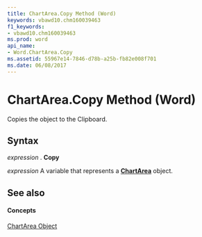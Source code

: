 ```yaml
---
title: ChartArea.Copy Method (Word)
keywords: vbawd10.chm160039463
f1_keywords:
- vbawd10.chm160039463
ms.prod: word
api_name:
- Word.ChartArea.Copy
ms.assetid: 55967e14-7846-d78b-a25b-fb82e008f701
ms.date: 06/08/2017
---
```



# ChartArea.Copy Method (Word)

Copies the object to the Clipboard.


## Syntax

 _expression_ . **Copy**

 _expression_ A variable that represents a **[ChartArea](chartarea-object-word.md)** object.


## See also


#### Concepts


[ChartArea Object](chartarea-object-word.md)

